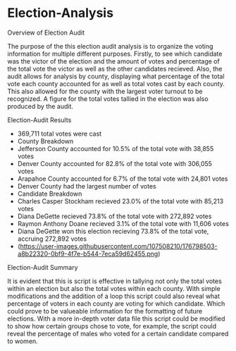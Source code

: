 # Election-Analysis

Overview of Election Audit

The purpose of the this election audit analysis is to organize the voting information for multiple different purposes. Firstly, to see which candidate was the victor of the election and the amount of votes and percentage of the total vote the victor as well as the other candidates recieved. Also, the audit allows for analysis by county, displaying what percentage of the total vote each county accounted for as well as total votes cast by each county. This also allowed for the county with the largest voter turnout to be recognized. A figure for the total votes tallied in the election was also produced by the audit. 

Election-Audit Results

 - 369,711 total votes were cast
 - County Breakdown
 -    Jefferson County accounted for 10.5% of the total vote with 38,855 votes
 -    Denver County accounted for 82.8% of the total vote with 306,055 votes 
 -    Arapahoe County accounted for 6.7% of the total vote with 24,801 votes
 - Denver County had the largest number of votes
 - Candidate Breakdown
 -    Charles Casper Stockham recieved 23.0% of the total vote with 85,213 votes
 -    Diana DeGette recieved 73.8% of the total vote with 272,892 votes
 -    Raymon Anthony Doane recieved 3.1% of the total vote with 11,606 votes
 - Diana DeGette won this election recieving 73.8% of the total vote, accruing 272,892 votes
 - (https://user-images.githubusercontent.com/107508210/176798503-a8b22320-0bf9-4f7e-b544-7eca59d62455.png)

Election-Audit Summary

It is evident that this is script is effective in tallying not only the total votes within an election but also the total votes within each county. With simple modifications and the addition of a loop this script could also reveal what percentage of voters in each county are voting for which candidate. Which could prove to be valueable information for the formatting of future elections. With a more in-depth voter data file this script could be modified to show how certain groups chose to vote, for example, the script could reveal the percentage of males who voted for a certain candidate compared to women. 
